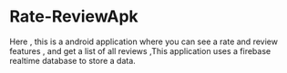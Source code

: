 # Rate-ReviewApk
Here , this is a android application where you can see a rate and review features , and get a list of all reviews ,This application uses a firebase realtime database to store a data.
